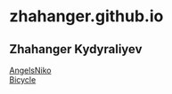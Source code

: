 # zhahanger.github.io
## Zhahanger Kydyraliyev
[AngelsNiko](https://zhahanger.github.io/angelsNiko/)  
[Bicycle](https://zhahanger.github.io/bicycle/)
